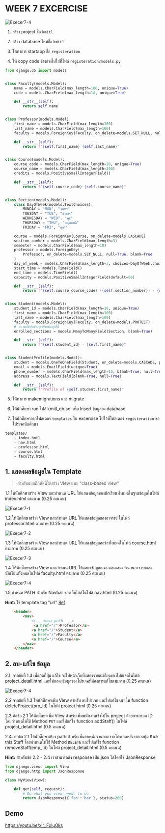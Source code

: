 # WEEK 7 EXCERCISE

![Execer7-4](./images/ER.svg)

1. สร้าง project ชื่อ `kmitl`

2. สร้าง database ใหม่ชื่อ `kmitl`

3. ให้ทำการ startapp ชื่อ `registeration`

4. ให้ copy code ข้างล่างไปใส่ที่ไฟล์ `registeration/models.py`

```PYTHON
from django.db import models


class Faculty(models.Model):
    name = models.CharField(max_length=100, unique=True)
    code = models.CharField(max_length=10, unique=True)

    def __str__(self):
        return self.name


class Professor(models.Model):
    first_name = models.CharField(max_length=100)
    last_name = models.CharField(max_length=100)
    faculty = models.ForeignKey(Faculty, on_delete=models.SET_NULL, null=True)

    def __str__(self):
        return f"{self.first_name} {self.last_name}"


class Course(models.Model):
    course_code = models.CharField(max_length=20, unique=True)
    course_name = models.CharField(max_length=200)
    credits = models.PositiveSmallIntegerField()

    def __str__(self):
        return f"{self.course_code} {self.course_name}"


class Section(models.Model):
    class DayOfWeek(models.TextChoices):
        MONDAY = "MON", "จันทร์"
        TUESDAY = "TUE", "อังคาร"
        WEDNESDAY = "WED", "พุธ"
        THURSDAY = "THU", "พฤหัสบดี"
        FRIDAY = "FRI", "ศุกร์"

    course = models.ForeignKey(Course, on_delete=models.CASCADE)
    section_number = models.CharField(max_length=3)
    semester = models.CharField(max_length=10)
    professor = models.ForeignKey(
        Professor, on_delete=models.SET_NULL, null=True, blank=True
    )
    day_of_week = models.CharField(max_length=3, choices=DayOfWeek.choices)
    start_time = models.TimeField()
    end_time = models.TimeField()
    capacity = models.PositiveSmallIntegerField(default=60)

    def __str__(self):
        return f"{self.course.course_code} ({self.section_number}) - {self.semester})"


class Student(models.Model):
    student_id = models.CharField(max_length=10, unique=True)
    first_name = models.CharField(max_length=100)
    last_name = models.CharField(max_length=100)
    faculty = models.ForeignKey(Faculty, on_delete=models.PROTECT)
    # ความสัมพันธ์จะถูกย้ายมาอยู่ที่นี่
    enrolled_sections = models.ManyToManyField(Section, blank=True)

    def __str__(self):
        return f"{self.student_id} - {self.first_name}"


class StudentProfile(models.Model):
    student = models.OneToOneField(Student, on_delete=models.CASCADE, primary_key=True)
    email = models.EmailField(unique=True)
    phone_number = models.CharField(max_length=15, blank=True, null=True)
    address = models.TextField(blank=True, null=True)

    def __str__(self):
        return f"Profile of {self.student.first_name}"

```

5. ให้ทำการ makemigrations และ migrate

6. ให้นักศึกษา run ไฟล์ kmitl_db.sql เพื่อ Insert ข้อมูลลง database

7. ให้นักศึกษาลากโฟลเดอร์ `templates` ใน excercise ไปไว้ที่โฟลเดอร์ `registeration` ขอโปรเจคนักศึกษา

```sh
templates/
    - index.hmtl
    - nav.html
    - professor.html
    - course.html
    - faculty.html
```

## 1. แสดงผลข้อมูลใน Template

> สำหรับแบบฝึกหัดนี้ให้สร้าง View แบบ "class-based view"

1.1 ให้นักศึกษาสร้าง View และกำหนด URL ให้แสดงข้อมูลของนักเรียนทั้งหมดในฐานข้อมูลในไฟล์ index.html ตามภาพ (0.25 คะแนน)

![Execer7-1](./images/student.png)

1.2 ให้นักศึกษาสร้าง View และกำหนด URL ให้แสดงข้อมูลของอาจารย์ ในไฟล์ professor.html ตามภาพ (0.25 คะแนน)

![Execer7-2](./images/professor.png)

1.3 ให้นักศึกษาสร้าง View และกำหนด URL ให้แสดงข้อมูลคอร์สทั้งหมดในไฟล์ course.html ตามภาพ (0.25 คะแนน)

![Execer7-3](./images/course.png)

1.4 ให้นักศึกษาสร้าง View และกำหนด URL ให้แสดงข้อมูลคณะ และแสดงจำนวนอาจารย์และนักเรียนทั้งหมดในไฟล์ faculty.html ตามภาพ (0.25 คะแนน)

![Execer7-4](./images/faculty.png)

1.5 กำหนด PATH สำหรับ Navbar ของเว็บไซต์ในไฟล์ nav.html (0.25 คะแนน)

**Hint:** ใช้ template tag "url" [Ref](https://docs.djangoproject.com/en/5.0/ref/templates/builtins/#url)

```HTML
    <header>
        <nav>
            <!-- กำหนด path  -->
             <a href="/">Professor</a>
            <a href="/">Student</a>
            <a href="/">Faculty</a>
            <a href="/">Course</a>
        </nav>
    </header>
```

## 2. ลบ-แก้ไข ข้อมูล

2.1. จากข้อที่ 1.3 เมื่อกดที่ปุ่ม แก้ไข จะไปหน้าเว็บที่แสดงรายละเอียดของโปคเจคในไฟล์ project_detail.html และให้แสดงข้อมูลของโปรเจคที่ต้องการแก่้ไขตามภาพ (0.25 คะแนน)

![Execer7-4](./images/prodetail4.png)

2.2 จากข้อที่ 1.3 ให้นักศึกษาเพิ่ม View สำหรับ ลบโปรเจค และไปแก้ไข url ใน function deleteProject(pro_id) ในไฟล์ project.html (0.25 คะแนน)

2.3 ต่อข้อ 2.1 ให้นักศึกษาเพิ่ม View สำหรับเพิ่มพนักงานเข้าไปใน project ด้วยการกรอก ID โดยกำหนดให้ใช้ Method `PUT` และไปแก้ไข function addStaff() ในไฟล์ project_detail.html (0.5 คะแนน)

2.4. ต่อข้อ 2.1 ให้นักศึกษาสร้าง path สำหรับเพิ่มลบพนักงานออกจากโปรเจคหลังจากกดปุ่ม Kick this Staff โดยกำหนดให้ใช้ Method `DELETE` และไปแก้ไข function removeStaff(emp_Id) ในไฟล์ project_detail.html (0.5 คะแนน)

**Hint:** สำหรับข้อ 2.2 - 2.4 เราสามารถส่ง response เป็น json ได้โดยใช้ JsonResponse

```python
from django.views import View
from django.http import JsonResponse

class MyView(View):

    def get(self, request):
        # Do what you view needs to do
        return JsonResponse({'foo':'bar'}, status=200)
```

## Demo

https://youtu.be/xIr_FoIuOks
